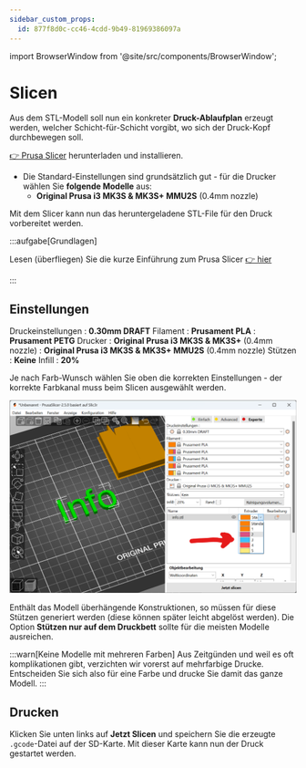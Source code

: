 ```yaml
---
sidebar_custom_props:
  id: 877f8d0c-cc46-4cdd-9b49-81969386097a
---
```


import BrowserWindow from '@site/src/components/BrowserWindow';

# Slicen

Aus dem STL-Modell soll nun ein konkreter **Druck-Ablaufplan** erzeugt werden, welcher Schicht-für-Schicht vorgibt, wo sich der Druck-Kopf durchbewegen soll.

[👉 Prusa Slicer](https://www.prusa3d.com/page/prusaslicer_424/) herunterladen und installieren.

- Die Standard-Einstellungen sind grundsätzlich gut - für die Drucker wählen Sie **folgende Modelle** aus:
  - __Original Prusa i3 MK3S & MK3S+ MMU2S__ (0.4mm nozzle)

Mit dem Slicer kann nun das heruntergeladene STL-File für den Druck vorbereitet werden.

:::aufgabe[Grundlagen]
<Answer type="state" webKey="ddf2355d-cc33-4623-a801-25a0791a9b19" />

Lesen (überfliegen) Sie die kurze Einführung zum Prusa Slicer [👉 hier](https://help.prusa3d.com/article/first-print-with-prusaslicer_1753)

:::


## Einstellungen

Druckeinstellungen
: __0.30mm DRAFT__
Filament
: __Prusament PLA__
: __Prusament PETG__
Drucker
: __Original Prusa i3 MK3S & MK3S+__ (0.4mm nozzle)
: __Original Prusa i3 MK3S & MK3S+ MMU2S__ (0.4mm nozzle)
Stützen
: __Keine__
Infill
: __20%__


Je nach Farb-Wunsch wählen Sie oben die korrekten Einstellungen - der korrekte Farbkanal muss beim Slicen ausgewählt werden.

![](images/select-color.png)

Enthält das Modell überhängende Konstruktionen, so müssen für diese Stützen generiert werden (diese können später leicht abgelöst werden). Die Option __Stützen nur auf dem Druckbett__ sollte für die meisten Modelle ausreichen.

:::warn[Keine Modelle mit mehreren Farben]
Aus Zeitgünden und weil es oft komplikationen gibt, verzichten wir vorerst auf mehrfarbige Drucke. Entscheiden Sie sich also für eine Farbe und drucke Sie damit das ganze Modell.
:::


## Drucken

Klicken Sie unten links auf __Jetzt Slicen__ und speichern Sie die erzeugte `.gcode`-Datei auf der SD-Karte. Mit dieser Karte kann nun der Druck gestartet werden. 